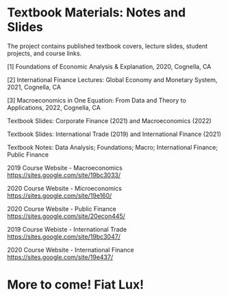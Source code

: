 # Textbook Materials: Notes and Slides

The project contains published textbook covers, lecture slides, student projects, and course links.



[1] Foundations of Economic Analysis & Explanation, 2020, Cognella, CA

[2] International Finance Lectures: Global Economy and Monetary System, 2021, Cognella, CA

[3] Macroeconomics in One Equation: From Data and Theory to Applications, 2022, Cognella, CA



Textbook Slides: Corporate Finance (2021) and Macroeconomics (2022)

Textbook Slides: International Trade (2019) and International Finance (2021)

Textbook Notes: Data Analysis; Foundations;  Macro; International Finance; Public Finance 


2019 Course Website - Macroeconomics
https://sites.google.com/site/19bc3033/

2020 Course Website - Microeconomics
https://sites.google.com/site/19e160/

2020 Course Website - Public Finance
https://sites.google.com/site/20econ445/

2019 Course Webiste - International Trade
https://sites.google.com/site/19bc3047/

2020 Course Website - International Finance
https://sites.google.com/site/19e437/

# More to come! Fiat Lux!




